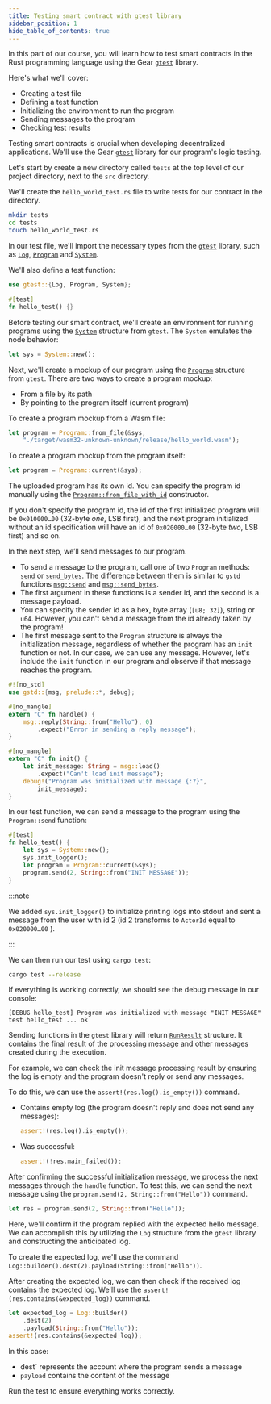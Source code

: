 ```yaml
---
title: Testing smart contract with gtest library
sidebar_position: 1
hide_table_of_contents: true
---
```


In this part of our course, you will learn how to test smart contracts in the Rust programming language using the Gear [`gtest`](https://docs.gear.rs/gtest/) library. 

Here's what we'll cover: 

- Creating a test file
- Defining a test function
- Initializing the environment to run the program
- Sending messages to the program
- Checking test results

Testing smart contracts is crucial when developing decentralized applications. We'll use the Gear [`gtest`](https://docs.gear.rs/gtest/) library for our program's logic testing.

Let's start by create a new directory called `tests` at the top level of our project directory, next to the `src` directory. 

We'll create the `hello_world_test.rs` file to write tests for our contract in the directory.

```bash
mkdir tests
cd tests
touch hello_world_test.rs
```

In our test file, we'll import the necessary types from the [`gtest`](https://docs.gear.rs/gtest/) library, such as [`Log`](https://docs.gear.rs/gtest/struct.Log.html), [`Program`](https://docs.gear.rs/gtest/struct.Program.html) and [`System`](https://docs.gear.rs/gtest/struct.System.html). 

We'll also define a test function:

```rust title="tests/hello_world_test.rs"
use gtest::{Log, Program, System};

#[test]
fn hello_test() {}
```

Before testing our smart contract, we'll create an environment for running programs using the [`System`](https://docs.gear.rs/gtest/struct.System.html) structure from `gtest`. The `System` emulates the node behavior:

```rust
let sys = System::new();
```

Next, we'll create a mockup of our program using the [`Program`](https://docs.gear.rs/gtest/struct.Program.html) structure from `gtest`. There are two ways to create a program mockup: 
- From a file by its path
- By pointing to the program itself (current program)

To create a program mockup from a Wasm file:

```rust
let program = Program::from_file(&sys,
    "./target/wasm32-unknown-unknown/release/hello_world.wasm");
```

To create a program mockup from the program itself:

```rust
let program = Program::current(&sys);
```

The uploaded program has its own id. You can specify the program id manually using the [`Program::from_file_with_id`](https://docs.gear.rs/gtest/struct.Program.html#method.from_file_with_id) constructor.

If you don't specify the program id, the id of the first initialized program will be `0x010000…00` (32-byte _one_, LSB first), and the next program initialized without an id specification will have an id of `0x020000…00` (32-byte _two_, LSB first) and so on.

In the next step, we’ll send messages to our program.

- To send a message to the program, call one of two `Program` methods: [`send`](https://docs.gear.rs/gtest/struct.Program.html#method.send) or [`send_bytes`](https://docs.gear.rs/gtest/struct.Program.html#method.send_bytes). The difference between them is similar to `gstd` functions [`msg::send`](https://docs.gear.rs/gstd/msg/fn.send.html) and [`msg::send_bytes`](https://docs.gear.rs/gstd/msg/fn.send_bytes.html).
- The first argument in these functions is a sender id, and the second is a message payload.
- You can specify the sender id as a hex, byte array (`[u8; 32]`), string or `u64`. However, you can't send a message from the id already taken by the program!
- The first message sent to the `Program` structure is always the initialization message, regardless of whether the program has an `init` function or not. In our case, we can use any message. However, let's include the `init` function in our program and observe if that message reaches the program.

```rust title="src/lib.rs"
#![no_std]
use gstd::{msg, prelude::*, debug};

#[no_mangle]
extern "C" fn handle() {
    msg::reply(String::from("Hello"), 0)
        .expect("Error in sending a reply message");
}

#[no_mangle]
extern "C" fn init() {
    let init_message: String = msg::load()
        .expect("Can't load init message");
    debug!("Program was initialized with message {:?}",
        init_message);
}
```

In our test function, we can send a message to the program using the `Program::send` function:

```rust title="tests/hello_world_test.rs"
#[test]
fn hello_test() {
    let sys = System::new();
    sys.init_logger();
    let program = Program::current(&sys);
    program.send(2, String::from("INIT MESSAGE"));
}
```

:::note

We added `sys.init_logger()` to initialize printing logs into stdout and sent a message from the user with id 2 (id 2 transforms to `ActorId` equal to `0x020000…00` ).

:::

We can then run our test using `cargo test`:

```bash
cargo test --release
```

If everything is working correctly, we should see the debug message in our console:

```
[DEBUG hello_test] Program was initialized with message "INIT MESSAGE"
test hello_test ... ok
```

Sending functions in the `gtest` library will return [`RunResult`](https://docs.gear.rs/gtest/struct.RunResult.html) structure. It contains the final result of the processing message and other messages created during the execution.

For example, we can check the init message processing result by ensuring the log is empty and the program doesn't reply or send any messages. 

To do this, we can use the `assert!(res.log().is_empty())` command.

- Contains empty log (the program doesn't reply and does not send any messages):

    ```rust
    assert!(res.log().is_empty());
    ```

- Was successful:

    ```rust
    assert!(!res.main_failed());
    ```
After confirming the successful initialization message, we process the next messages through the `handle` function. To test this, we can send the next message using the `program.send(2, String::from("Hello"))` command.

```rust
let res = program.send(2, String::from("Hello"));
```

Here, we'll confirm if the program replied with the expected hello message. We can accomplish this by utilizing the `Log` structure from the `gtest` library and constructing the anticipated log. 

To create the expected log, we'll use the command `Log::builder().dest(2).payload(String::from("Hello"))`.

After creating the expected log, we can then check if the received log contains the expected log. We'll use the `assert!(res.contains(&expected_log))` command.

```rust
let expected_log = Log::builder()
    .dest(2)
    .payload(String::from("Hello"));
assert!(res.contains(&expected_log));
```

In this case: 
- dest` represents the account where the program sends a message
- `payload` contains the content of the message


Run the test to ensure everything works correctly. 
